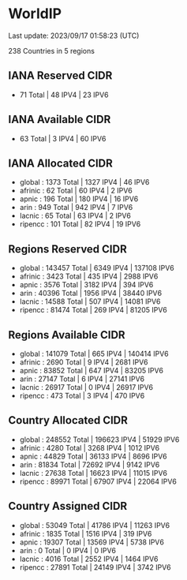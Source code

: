 # WorldIP

Last update: 2023/09/17 01:58:23 (UTC)

238 Countries in 5 regions

## IANA Reserved CIDR

- 71 Total | 48 IPV4 | 23 IPV6

## IANA Available CIDR

- 63 Total | 3 IPV4 | 60 IPV6

## IANA Allocated CIDR

- global : 1373 Total | 1327 IPV4 | 46 IPV6
- afrinic : 62 Total | 60 IPV4 | 2 IPV6
- apnic : 196 Total | 180 IPV4 | 16 IPV6
- arin : 949 Total | 942 IPV4 | 7 IPV6
- lacnic : 65 Total | 63 IPV4 | 2 IPV6
- ripencc : 101 Total | 82 IPV4 | 19 IPV6

## Regions Reserved CIDR

- global : 143457 Total | 6349 IPV4 | 137108 IPV6
- afrinic : 3423 Total | 435 IPV4 | 2988 IPV6
- apnic : 3576 Total | 3182 IPV4 | 394 IPV6
- arin : 40396 Total | 1956 IPV4 | 38440 IPV6
- lacnic : 14588 Total | 507 IPV4 | 14081 IPV6
- ripencc : 81474 Total | 269 IPV4 | 81205 IPV6

## Regions Available CIDR

- global : 141079 Total | 665 IPV4 | 140414 IPV6
- afrinic : 2690 Total | 9 IPV4 | 2681 IPV6
- apnic : 83852 Total | 647 IPV4 | 83205 IPV6
- arin : 27147 Total | 6 IPV4 | 27141 IPV6
- lacnic : 26917 Total | 0 IPV4 | 26917 IPV6
- ripencc : 473 Total | 3 IPV4 | 470 IPV6

## Country Allocated CIDR

- global : 248552 Total | 196623 IPV4 | 51929 IPV6
- afrinic : 4280 Total | 3268 IPV4 | 1012 IPV6
- apnic : 44829 Total | 36133 IPV4 | 8696 IPV6
- arin : 81834 Total | 72692 IPV4 | 9142 IPV6
- lacnic : 27638 Total | 16623 IPV4 | 11015 IPV6
- ripencc : 89971 Total | 67907 IPV4 | 22064 IPV6

## Country Assigned CIDR

- global : 53049 Total | 41786 IPV4 | 11263 IPV6
- afrinic : 1835 Total | 1516 IPV4 | 319 IPV6
- apnic : 19307 Total | 13569 IPV4 | 5738 IPV6
- arin : 0 Total | 0 IPV4 | 0 IPV6
- lacnic : 4016 Total | 2552 IPV4 | 1464 IPV6
- ripencc : 27891 Total | 24149 IPV4 | 3742 IPV6
